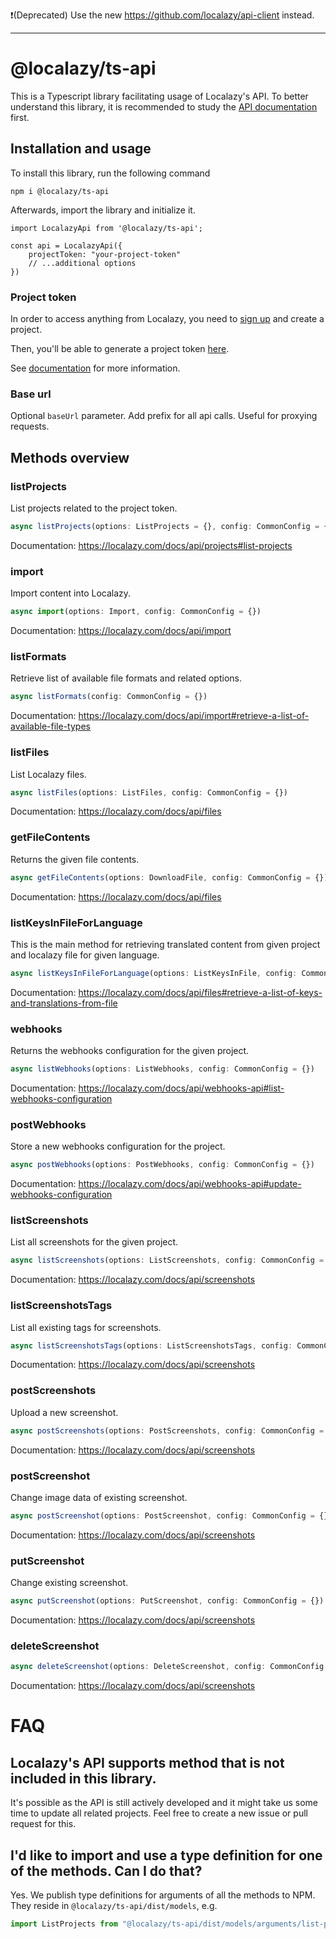 ❗️(Deprecated) Use the new https://github.com/localazy/api-client instead.

----
# @localazy/ts-api

This is a Typescript library facilitating usage of Localazy's API. To better understand this library, it is recommended to study the [API documentation](https://localazy.com/docs/api/introduction) first.

## Installation and usage

To install this library, run the following command

```
npm i @localazy/ts-api
```

Afterwards, import the library and initialize it.

```
import LocalazyApi from '@localazy/ts-api';

const api = LocalazyApi({
    projectToken: "your-project-token"
    // ...additional options
})
```

### Project token

In order to access anything from Localazy, you need to [sign up](https://localazy.com/register) and create a project.

Then, you'll be able to generate a project token [here](https://localazy.com/developer/tokens).

See [documentation](https://localazy.com/docs/api/authentication) for more information.

### Base url

Optional `baseUrl` parameter. Add prefix for all api calls. Useful for proxying requests.

## Methods overview

### listProjects

List projects related to the project token.

```ts
async listProjects(options: ListProjects = {}, config: CommonConfig = {})
```

Documentation: https://localazy.com/docs/api/projects#list-projects

### import

Import content into Localazy.

```ts
async import(options: Import, config: CommonConfig = {})
```

Documentation: https://localazy.com/docs/api/import

### listFormats

Retrieve list of available file formats and related options.

```ts
async listFormats(config: CommonConfig = {})
```

Documentation: https://localazy.com/docs/api/import#retrieve-a-list-of-available-file-types

### listFiles

List Localazy files.

```ts
async listFiles(options: ListFiles, config: CommonConfig = {})
```

Documentation: https://localazy.com/docs/api/files

### getFileContents

Returns the given file contents.

```ts
async getFileContents(options: DownloadFile, config: CommonConfig = {})
```

Documentation: https://localazy.com/docs/api/files

### listKeysInFileForLanguage

This is the main method for retrieving translated content from given project and localazy file for given language.

```ts
async listKeysInFileForLanguage(options: ListKeysInFile, config: CommonConfig = {})
```

Documentation: https://localazy.com/docs/api/files#retrieve-a-list-of-keys-and-translations-from-file

### webhooks

Returns the webhooks configuration for the given project.

```ts
async listWebhooks(options: ListWebhooks, config: CommonConfig = {})
```

Documentation: https://localazy.com/docs/api/webhooks-api#list-webhooks-configuration

### postWebhooks

Store a new webhooks configuration for the project.

```ts
async postWebhooks(options: PostWebhooks, config: CommonConfig = {})
```

Documentation: https://localazy.com/docs/api/webhooks-api#update-webhooks-configuration

### listScreenshots

List all screenshots for the given project.

```ts
async listScreenshots(options: ListScreenshots, config: CommonConfig = {})
```

Documentation: https://localazy.com/docs/api/screenshots

### listScreenshotsTags

List all existing tags for screenshots.

```ts
async listScreenshotsTags(options: ListScreenshotsTags, config: CommonConfig = {})
```

Documentation: https://localazy.com/docs/api/screenshots

### postScreenshots

Upload a new screenshot.

```ts
async postScreenshots(options: PostScreenshots, config: CommonConfig = {})
```

Documentation: https://localazy.com/docs/api/screenshots

### postScreenshot

Change image data of existing screenshot.

```ts
async postScreenshot(options: PostScreenshot, config: CommonConfig = {})
```

Documentation: https://localazy.com/docs/api/screenshots

### putScreenshot

Change existing screenshot.

```ts
async putScreenshot(options: PutScreenshot, config: CommonConfig = {})
```

Documentation: https://localazy.com/docs/api/screenshots

### deleteScreenshot

```ts
async deleteScreenshot(options: DeleteScreenshot, config: CommonConfig = {})
```

Documentation: https://localazy.com/docs/api/screenshots

# FAQ

## Localazy's API supports method that is not included in this library.

It's possible as the API is still actively developed and it might take us some time to update all related projects. Feel free to create a new issue or pull request for this.

## I'd like to import and use a type definition for one of the methods. Can I do that?

Yes. We publish type definitions for arguments of all the methods to NPM. They reside in `@localazy/ts-api/dist/models`, e.g.

```ts
import ListProjects from "@localazy/ts-api/dist/models/arguments/list-projects";
```
